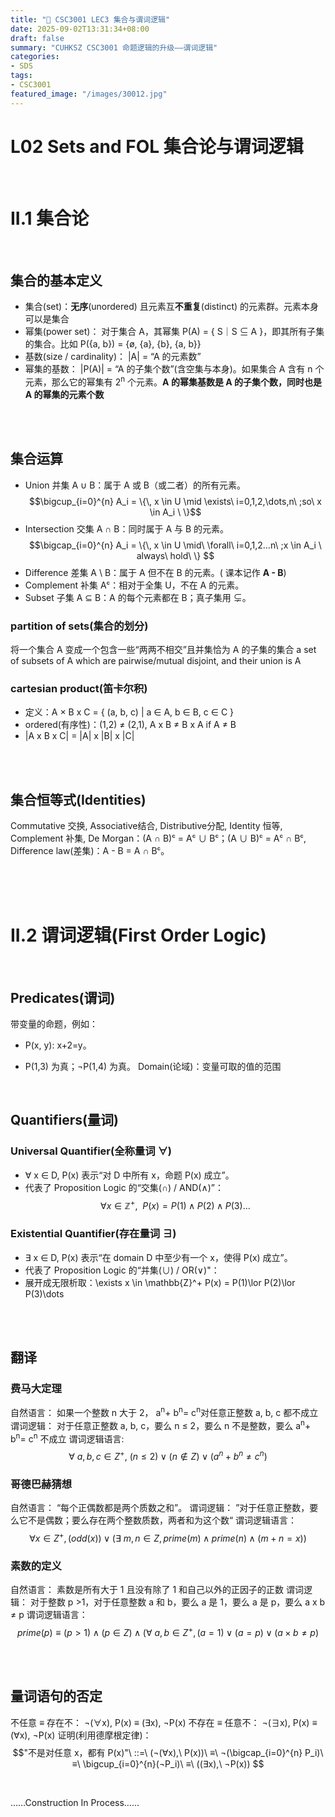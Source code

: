 ```yaml
---
title: "🧮 CSC3001 LEC3 集合与谓词逻辑"
date: 2025-09-02T13:31:34+08:00
draft: false
summary: "CUHKSZ CSC3001 命题逻辑的升级——谓词逻辑"
categories: 
- SDS
tags: 
- CSC3001
featured_image: "/images/30012.jpg"
---
```




# L02 Sets and FOL 集合论与谓词逻辑

<br>

# II.1 集合论

<br>

## 集合的基本定义

- 集合(set)：**无序**(unordered) 且元素互**不重复**(distinct) 的元素群。元素本身可以是集合
- 幂集(power set)： 对于集合 A，其幂集 P(A) = { S｜S ⊆ A }，即其所有子集的集合。比如 P({a, b}) = {ø, {a}, {b}, {a, b}}
- 基数(size / cardinality)： |A| = “A 的元素数”
- 幂集的基数： |P(A)| = “A 的子集个数”(含空集与本身)。如果集合 A 含有 n 个元素，那么它的幂集有 2<sup>n</sup> 个元素。**A 的幂集基数是 A 的子集个数，同时也是 A 的幂集的元素个数**

<br>

<br>

## 集合运算

- Union 并集 A ∪ B：属于 A 或 B（或二者）的所有元素。$$\bigcup_{i=0}^{n} A_i = \{\, x \in U \mid \exists\ i=0,1,2,\dots,n\ ;so\ x \in A_i \  \}$$
- Intersection 交集 A ∩ B：同时属于 A 与 B 的元素。$$\bigcap_{i=0}^{n} A_i = \{\, x \in U \mid\ \forall\ i=0,1,2…n\ ;x \in A_i \ always\ hold\ \} $$
- Difference 差集 A \ B：属于 A 但不在 B 的元素。( 课本记作 **A - B**)
- Complement 补集 Aᶜ：相对于全集 U，不在 A 的元素。
- Subset 子集 A ⊆ B：A 的每个元素都在 B；真子集用 ⊊。

### partition of sets(集合的划分)
将一个集合 A 变成一个包含一些“两两不相交”且并集恰为 A 的子集的集合
 a set of subsets of A which are pairwise/mutual disjoint, and their union is A

### cartesian product(笛卡尔积)
- 定义：A × B x C = { (a, b, c) | a ∈ A, b ∈ B, c ∈ C }
- ordered(有序性)：(1,2) ≠ (2,1), A x B ≠ B x A if A ≠ B
- |A x B x C| = |A| x |B| x |C|

<br>

<br>

## 集合恒等式(Identities)

Commutative 交换, Associative结合, Distributive分配, Identity 恒等, Complement 补集, 
De Morgan：(A ∩ B)ᶜ = Aᶜ ∪ Bᶜ；(A ∪ B)ᶜ = Aᶜ ∩ Bᶜ,
Difference law(差集)：A - B = A ∩ Bᶜ。

<br>

<br>

<br>

# II.2 谓词逻辑(First Order Logic)

<br>


## Predicates(谓词)

带变量的命题，例如：
- P(x, y): x+2=y。

- P(1,3) 为真；¬P(1,4) 为真。
  Domain(论域)：变量可取的值的范围

<br>

## Quantifiers(量词)

### Universal Quantifier(全称量词 ∀)
-  ∀ x ∈ D, P(x) 表示“对 D 中所有 x，命题 P(x) 成立”。
- 代表了 Proposition Logic 的“交集(∩) / AND(∧)”：
$$\forall x \in \mathbb{Z}^+,\ \ P(x) = P(1)\land P(2)\land P(3)\dots$$
### Existential Quantifier(存在量词 ∃)
- ∃ x ∈ D, P(x) 表示“在 domain D 中至少有一个 x，使得 P(x) 成立”。
- 代表了 Proposition Logic 的“并集(∪) / OR(∨)"：
- 展开成无限析取：\exists x \in \mathbb{Z}^+ P(x) = P(1)\lor P(2)\lor P(3)\dots

<br>

<br>


## 翻译

### 费马大定理
自然语言：
如果一个整数 n 大于 2， a<sup>n</sup>+ b<sup>n</sup>= c<sup>n</sup>对任意正整数 a, b, c 都不成立
谓词逻辑：
对于任意正整数 a, b, c，要么 n ≤ 2，要么 n 不是整数，要么 a<sup>n</sup>+ b<sup>n</sup>= c<sup>n</sup> 不成立
谓词逻辑语言:$$\forall\ a, b, c\in Z^+,\ (n≤2)\lor(n\notin Z)\lor(a^n+b^n≠c^n)$$
### 哥德巴赫猜想
自然语言：
 “每个正偶数都是两个质数之和”。
谓词逻辑：
”对于任意正整数，要么它不是偶数；要么存在两个整数质数，两者和为这个数“
谓词逻辑语言：$$\forall x \in Z^+, (odd(x))\lor(\exists\ m,n \in Z, prime(m)\land prime(n)\land (m+n=x))$$
### 素数的定义
自然语言：
素数是所有大于 1 且没有除了 1 和自己以外的正因子的正数
谓词逻辑：
对于整数 p >1，对于任意整数 a 和 b，要么 a 是 1，要么 a 是 p，要么 a x b ≠ p
谓词逻辑语言：$$prime(p) \equiv (p>1)\land(p\in Z)\land(\forall\ a, b\in Z^+, (a=1)\lor(a=p)\lor(a\times b≠p)$$

<br>

<br>


## 量词语句的否定

不任意 ≡ 存在不：  ¬(∀x), P(x) ≡ (∃x), ¬P(x)
不存在 ≡ 任意不：  ¬(∃x), P(x) ≡ (∀x), ¬P(x)
证明(利用德摩根定律)：$$"不是对任意 x，都有 P(x)"\ ::=\ (¬(∀x),\ P(x))\ ≡\ ¬(\bigcap_{i=0}^{n} P_i)\ ≡\ \bigcup_{i=0}^{n}(¬P_i)\ ≡\ ((∃x),\ ¬P(x)) $$

<br>

……Construction In Process……
